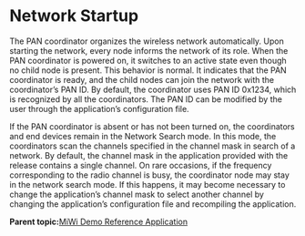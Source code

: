 # Network Startup

The PAN coordinator organizes the wireless network automatically. Upon starting the network, every node informs the network of its role. When the PAN coordinator is powered on, it switches to an active state even though no child node is present. This behavior is normal. It indicates that the PAN coordinator is ready, and the child nodes can join the network with the coordinator’s PAN ID. By default, the coordinator uses PAN ID 0x1234, which is recognized by all the coordinators. The PAN ID can be modified by the user through the application’s configuration file.

If the PAN coordinator is absent or has not been turned on, the coordinators and end devices remain in the Network Search mode. In this mode, the coordinators scan the channels specified in the channel mask in search of a network. By default, the channel mask in the application provided with the release contains a single channel. On rare occasions, if the frequency corresponding to the radio channel is busy, the coordinator node may stay in the network search mode. If this happens, it may become necessary to change the application’s channel mask to select another channel by changing the application’s configuration file and recompiling the application.

**Parent topic:**[MiWi Demo Reference Application](GUID-32628D58-8B41-490F-8DA4-520C34856980.md)

